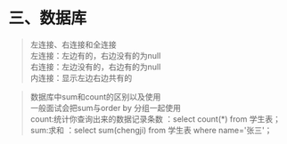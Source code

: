 # 三、数据库  

   > 左连接、右连接和全连接  
     左连接：左边有的，右边没有的为null  
     右连接：左边没有的，右边有的为null  
     内连接：显示左边右边共有的  

   > 数据库中sum和count的区别以及使用  
    一般面试会把sum与order by 分组一起使用    
    count:统计你查询出来的数据记录条数  ：select count(*) from 学生表；  
    sum:求和     ：select sum(chengji) from 学生表 where name='张三'；  

